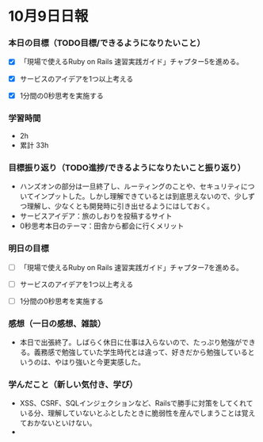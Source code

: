 # 10月9日日報

### **本日の目標（TODO目標/できるようになりたいこと）**
* [x] 「現場で使えるRuby on Rails 速習実践ガイド」チャプター5を進める。
* [x] サービスのアイデアを1つ以上考える
* [x] 1分間の0秒思考を実施する


### **学習時間**
* 2h
* 累計 33h

### **目標振り返り（TODO進捗/できるようになりたいこと振り返り）**
* ハンズオンの部分は一旦終了し、ルーティングのことや、セキュリティについてインプットした。しかし理解できているとは到底思えないので、少しずつ理解し、少なくとも開発時に引き出せるようにはしておく。
* サービスアイデア：旅のしおりを投稿するサイト
* 0秒思考本日のテーマ：田舎から都会に行くメリット

### **明日の目標**
* [ ] 「現場で使えるRuby on Rails 速習実践ガイド」チャプター7を進める。
* [ ] サービスのアイデアを1つ以上考える
* [ ] 1分間の0秒思考を実施する


### **感想（一日の感想、雑談）**
* 本日で出張終了。しばらく休日に仕事は入らないので、たっぷり勉強ができる。義務感で勉強していた学生時代とは違って、好きだから勉強しているというのは、やはり強いと今更実感した。

### **学んだこと（新しい気付き、学び）**
* XSS、CSRF、SQLインジェクションなど、Railsで勝手に対策をしてくれている分、理解していないとふとしたときに脆弱性を産んでしまうことは覚えておかないといけない。
* 